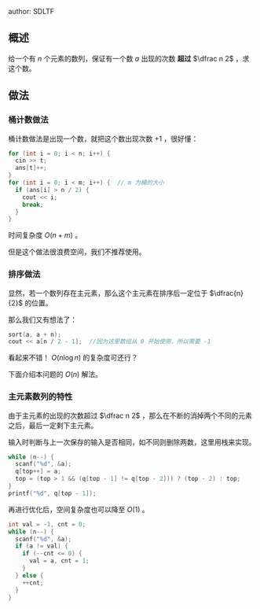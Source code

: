 author: SDLTF

## 概述

给一个有 $n$ 个元素的数列，保证有一个数 $a$ 出现的次数 **超过**  $\dfrac n 2$ ，求这个数。

## 做法

### 桶计数做法

桶计数做法是出现一个数，就把这个数出现次数 $+1$ ，很好懂：

```cpp
for (int i = 0; i < n; i++) {
  cin >> t;
  ans[t]++;
}
for (int i = 0; i < m; i++) {  // m 为桶的大小
  if (ans[i] > n / 2) {
    cout << i;
    break;
  }
}
```

时间复杂度 $O(n+m)$ 。

但是这个做法很浪费空间，我们不推荐使用。

### 排序做法

显然，若一个数列存在主元素，那么这个主元素在排序后一定位于 $\dfrac{n}{2}$ 的位置。

那么我们又有想法了：

```cpp
sort(a, a + n);
cout << a[n / 2 - 1];  //因为这里数组从 0 开始使用，所以需要 -1
```

看起来不错！ $O(n\log n)$ 的复杂度可还行？

下面介绍本问题的 $O(n)$ 解法。

### 主元素数列的特性

由于主元素的出现的次数超过 $\dfrac n 2$ ，那么在不断的消掉两个不同的元素之后，最后一定剩下主元素。

输入时判断与上一次保存的输入是否相同，如不同则删除两数，这里用栈来实现。

```cpp
while (n--) {
  scanf("%d", &a);
  q[top++] = a;
  top = (top > 1 && (q[top - 1] != q[top - 2])) ? (top - 2) : top;
}
printf("%d", q[top - 1]);
```

再进行优化后，空间复杂度也可以降至 $O(1)$ 。

```cpp
int val = -1, cnt = 0;
while (n--) {
  scanf("%d", &a);
  if (a != val) {
    if (--cnt <= 0) {
      val = a, cnt = 1;
    }
  } else {
    ++cnt;
  }
}
```
